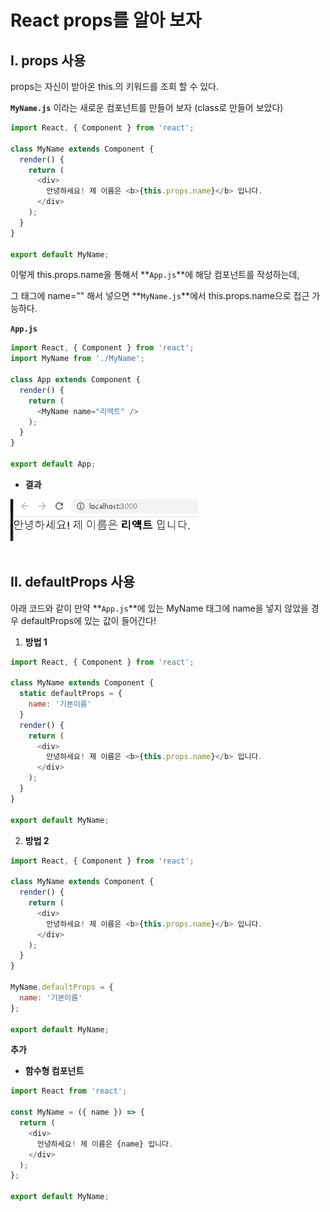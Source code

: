 # React props를 알아 보자

## I. props 사용

props는 자신이 받아온 this.의 키워드를 조회 할 수 있다.

**`MyName.js`** 이라는 새로운 컴포넌트를 만들어 보자 (class로 만들어 보았다)

```javascript
import React, { Component } from 'react';

class MyName extends Component {
  render() {
    return (
      <div>
        안녕하세요! 제 이름은 <b>{this.props.name}</b> 입니다.
      </div>
    );
  }
}

export default MyName;
```

이렇게 this.props.name을 통해서 **`App.js`**에 해당 컴포넌트를 작성하는데,

그 태그에 name="" 해서 넣으면 **`MyName.js`**에서 this.props.name으로 접근 가능하다.

**`App.js`**

```javascript
import React, { Component } from 'react';
import MyName from './MyName';

class App extends Component {
  render() {
    return (
      <MyName name="리액트" />
    );
  }
}

export default App;
```

- **결과**

<img src="https://github.com/cwadven/react_study/blob/master/assets/seq13.PNG" alt="react" width="300"/><br><br>


## II. defaultProps 사용

아래 코드와 같이 만약 **`App.js`**에 있는 MyName 태그에 name을 넣지 않았을 경우 defaultProps에 있는 값이 들어간다!

1. **방법 1**

```javascript
import React, { Component } from 'react';

class MyName extends Component {
  static defaultProps = {
    name: '기본이름'
  }
  render() {
    return (
      <div>
        안녕하세요! 제 이름은 <b>{this.props.name}</b> 입니다.
      </div>
    );
  }
}

export default MyName;
```

2. **방법 2**
```javascript
import React, { Component } from 'react';

class MyName extends Component {
  render() {
    return (
      <div>
        안녕하세요! 제 이름은 <b>{this.props.name}</b> 입니다.
      </div>
    );
  }
}

MyName.defaultProps = {
  name: '기본이름'
};

export default MyName;
```

**추가**

- **함수형 컴포넌트**

```javascript
import React from 'react';

const MyName = ({ name }) => {
  return (
    <div>
      안녕하세요! 제 이름은 {name} 입니다.
    </div>
  );
};

export default MyName;
```